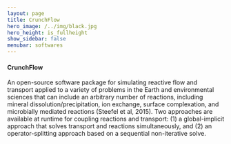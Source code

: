 ```yaml
---
layout: page
title: CrunchFlow
hero_image: /../img/black.jpg
hero_height: is_fullheight
show_sidebar: false
menubar: softwares
---
```


#### CrunchFlow [<i class="fab fa-bitbucket"></i>](https://bitbucket.org/crunchflow/crunchtope-dev/wiki/Home)
An open-source software package for simulating reactive flow and transport applied to a variety of problems in the Earth and environmental sciences that can include an arbitrary number of reactions, including mineral dissolution/precipitation, ion exchange, surface complexation, and microbially mediated reactions (Steefel et al, 2015). Two approaches are available at runtime for coupling reactions and transport: (1) a global-implicit approach that solves transport and reactions simultaneously, and (2) an operator-splitting approach based on a sequential non-iterative solve.
